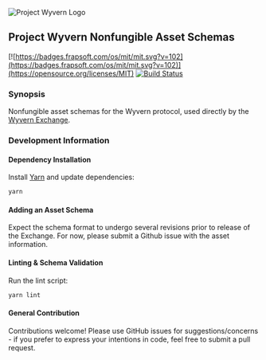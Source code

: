 ![Project Wyvern Logo](https://media.githubusercontent.com/media/ProjectWyvern/wyvern-branding/master/logo/logo-square-red-transparent-200x200.png?raw=true "Project Wyvern Logo")

## Project Wyvern Nonfungible Asset Schemas

[![https://badges.frapsoft.com/os/mit/mit.svg?v=102](https://badges.frapsoft.com/os/mit/mit.svg?v=102)](https://opensource.org/licenses/MIT) [![Build Status](https://travis-ci.org/ProjectWyvern/wyvern-ethereum.svg?branch=master)](https://travis-ci.org/ProjectWyvern/wyvern-schemas)

### Synopsis

Nonfungible asset schemas for the Wyvern protocol, used directly by the [Wyvern Exchange](https://exchange.projectwyvern.com).

### Development Information

#### Dependency Installation

Install [Yarn](https://yarnpkg.com/en/) and update dependencies:

```bash
yarn
```

#### Adding an Asset Schema

Expect the schema format to undergo several revisions prior to release of the Exchange. For now, please submit a Github issue with the asset information.

#### Linting & Schema Validation

Run the lint script:

```bash
yarn lint
```

#### General Contribution

Contributions welcome! Please use GitHub issues for suggestions/concerns - if you prefer to express your intentions in code, feel free to submit a pull request.

